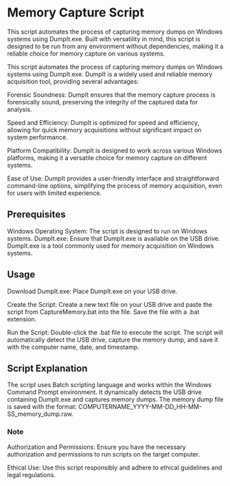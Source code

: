 # Memory Capture Script
This script automates the process of capturing memory dumps on Windows systems using DumpIt.exe. Built with versatility in mind, this script is designed to be run from any environment without dependencies, making it a reliable choice for memory capture on various systems.

This script automates the process of capturing memory dumps on Windows systems using DumpIt.exe. DumpIt is a widely used and reliable memory acquisition tool, providing several advantages:

Forensic Soundness: DumpIt ensures that the memory capture process is forensically sound, preserving the integrity of the captured data for analysis.

Speed and Efficiency: DumpIt is optimized for speed and efficiency, allowing for quick memory acquisitions without significant impact on system performance.

Platform Compatibility: DumpIt is designed to work across various Windows platforms, making it a versatile choice for memory capture on different systems.

Ease of Use: DumpIt provides a user-friendly interface and straightforward command-line options, simplifying the process of memory acquisition, even for users with limited experience.

## Prerequisites
Windows Operating System: The script is designed to run on Windows systems.
DumpIt.exe: Ensure that DumpIt.exe is available on the USB drive. DumpIt.exe is a tool commonly used for memory acquisition on Windows systems.

## Usage
Download DumpIt.exe: Place DumpIt.exe on your USB drive.

Create the Script: Create a new text file on your USB drive and paste the script from CaptureMemory.bat into the file. Save the file with a .bat extension.

Run the Script: Double-click the .bat file to execute the script. The script will automatically detect the USB drive, capture the memory dump, and save it with the computer name, date, and timestamp.

## Script Explanation
The script uses Batch scripting language and works within the Windows Command Prompt environment.
It dynamically detects the USB drive containing DumpIt.exe and captures memory dumps.
The memory dump file is saved with the format: COMPUTERNAME_YYYY-MM-DD_HH-MM-SS_memory_dump.raw.


### Note
Authorization and Permissions: Ensure you have the necessary authorization and permissions to run scripts on the target computer.

Ethical Use: Use this script responsibly and adhere to ethical guidelines and legal regulations.
